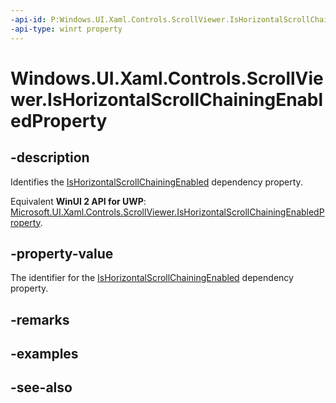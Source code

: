 ```yaml
---
-api-id: P:Windows.UI.Xaml.Controls.ScrollViewer.IsHorizontalScrollChainingEnabledProperty
-api-type: winrt property
---
```


<!-- Property syntax
public Windows.UI.Xaml.DependencyProperty IsHorizontalScrollChainingEnabledProperty { get; }
-->

# Windows.UI.Xaml.Controls.ScrollViewer.IsHorizontalScrollChainingEnabledProperty

## -description
Identifies the [IsHorizontalScrollChainingEnabled](scrollviewer_ishorizontalscrollchainingenabled.md) dependency property.

Equivalent **WinUI 2 API for UWP**: [Microsoft.UI.Xaml.Controls.ScrollViewer.IsHorizontalScrollChainingEnabledProperty](/windows/winui/api/microsoft.ui.xaml.controls.scrollviewer.ishorizontalscrollchainingenabledproperty).

## -property-value
The identifier for the [IsHorizontalScrollChainingEnabled](scrollviewer_ishorizontalscrollchainingenabled.md) dependency property.

## -remarks

## -examples

## -see-also
